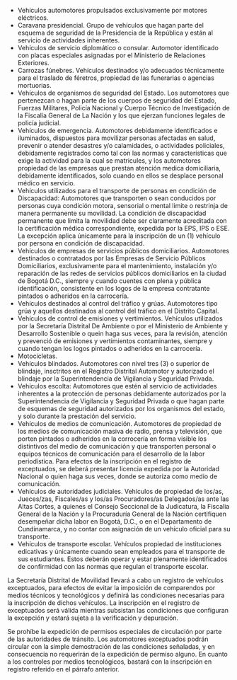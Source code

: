 - Vehículos automotores propulsados exclusivamente por motores eléctricos.
- Caravana presidencial. Grupo de vehículos que hagan parte del esquema de seguridad de la Presidencia de la República y están al servicio de actividades inherentes.
- Vehículos de servicio diplomático o consular. Automotor identificado con placas especiales asignadas por el Ministerio de Relaciones Exteriores.
- Carrozas fúnebres. Vehículos destinados y/o adecuados técnicamente para el traslado de féretros, propiedad de las funerarias o agencias mortuorias.
- Vehículos de organismos de seguridad del Estado. Los automotores que pertenezcan o hagan parte de los cuerpos de seguridad del Estado, Fuerzas Militares, Policía Nacional y Cuerpo Técnico de Investigación de la Fiscalía General de La Nación y los que ejerzan funciones legales de policía judicial.
- Vehículos de emergencia. Automotores debidamente identificados e iluminados, dispuestos para movilizar personas afectadas en salud, prevenir o atender desastres y/o calamidades, o actividades policiales, debidamente registrados como tal con las normas y características que exige la actividad para la cual se matricules, y los automotores propiedad de las empresas que prestan atención medica domiciliaria, debidamente identificados, solo cuando en ellos se desplace personal médico en servicio.
- Vehículos utilizados para el transporte de personas en condición de Discapacidad: Automotores que transporten o sean conducidos por personas cuya condición motora, sensorial o mental limite o restrinja de manera permanente su movilidad. La condición de discapacidad permanente que limita la movilidad debe ser claramente acreditada con la certificación médica correspondiente, expedida por la EPS, IPS o ESE. La excepción aplica únicamente para la inscripción de un (1) vehículo por persona en condición de discapacidad.
- Vehículos de empresas de servicios públicos domiciliarios. Automotores destinados o contratados por las Empresas de Servicio Públicos Domiciliarios, exclusivamente para el mantenimiento, instalación y/o reparación de las redes de servicios públicos domiciliarios en la ciudad de Bogotá D.C., siempre y cuando cuentes con plena y pública identificación, consistente en los logos de la empresa contratante pintados o adheridos en la carrocería.
- Vehículos destinados al control del tráfico y grúas. Automotores tipo grúa y aquellos destinados al control del tráfico en el Distrito Capital.
- Vehículos de control de emisiones y vertimientos. Vehículos utilizados por la Secretaría Distrital De Ambiente o por el Ministerio de Ambiente y Desarrollo Sostenible o quein haga sus veces, para la revisión, atención y prevenció de emisiones y vertimientos contaminantes, siempre y cuando tengan los logos pintados o adheridos en la carrocería.
- Motocicletas.
- Vehículos blindados. Automotores con nivel tres (3) o superior de blindaje, insctritos en el Registro Distrital Automotor y autorizado el blindaje por la Superintendencia de Vigilancia y Seguridad Privada.
- Vehículos escolta: Automotores que estén al servicio de actividades inherentes a la protección de personas debidamente autorizados por la Superintendencia de Vigilancia y Seguridad Privada o que hagan parte de esquemas de seguridad autorizados por los organismos del estado, y solo durante la prestación del servicio.
- Vehículos de medios de comunicación. Automotores de propiedad de los medios de comunicación masiva de radio, prensa y televisión, que porten pintados o adheridos en la corrocería en forma visible los distintivos del medio de comunicación y que transporten personal o equipos técnicos de comunicación para el desarrollo de la labor periodística. Para efectos de la inscripción en el registro de exceptuados, se deberá presentar licencia expedida por la Autoridad Nacional o quien haga sus veces, donde se autoriza como medio de comunicación.
- Vehículos de autoridades judiciales. Vehículos de propiedad de los/as, Jueces/zas, Fiscales/as y los/as Procuradores/as Delegados/as ante las Altas Cortes, a quienes el Consejo Seccional de la Judicatura, la Fiscalia General de la Nación y la Procuraduría General de la Nación certifiquen desempeñar dicha labor en Bogotá, D.C., o en el Departamento de Cundinamarca, y no contar con asignación de un vehículo oficial para su transporte.
- Vehículos de transporte escolar. Vehículos propiedad de instituciones edicativas y únicamente cuando sean empleados para el transporte de sus estudiantes. Estos deberán operar y estar plenamente identificados de confirmidad con las normas que regulan el transporte escolar.

La Secretaría Distrital de Movilidad llevará a cabo un registro de vehículos exceptuados, para efectos de evitar la imposición de comparendos por medios técnicos y tecnológicos y definirá las condiciones necesarias para la inscripción de dichos vehículos. La inscripción en el registro de exceptuados será válida mientras subsistan las condiciones que configuran la excepción y estará sujeta a la verificación y depuración.

Se prohíbe la expedición de permisos especiales de circulación por parte de las autoridades de tránsito. Los automotores exceptuados podrán circular con la simple demostración de las condiciones señaladas, y en consecuencia no requerirán de la expedición de permiso alguno. En cuanto a los controles por medios tecnológicos, bastará con la inscripción en registro referido en el párrafo anterior.
